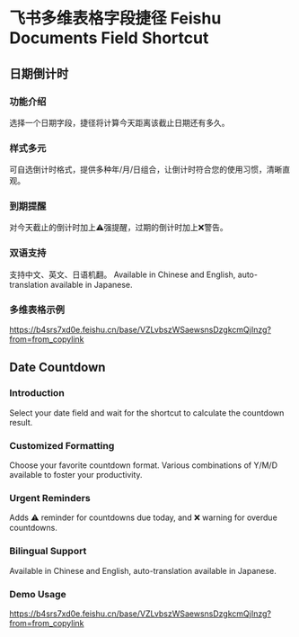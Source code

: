 # 飞书多维表格字段捷径 Feishu Documents Field Shortcut

## 日期倒计时

### 功能介绍
选择一个日期字段，捷径将计算今天距离该截止日期还有多久。

### 样式多元
可自选倒计时格式，提供多种年/月/日组合，让倒计时符合您的使用习惯，清晰直观。

### 到期提醒
对今天截止的倒计时加上⚠️强提醒，过期的倒计时加上❌警告。

### 双语支持
支持中文、英文、日语机翻。
Available in Chinese and English, auto-translation available in Japanese.

### 多维表格示例
https://b4srs7xd0e.feishu.cn/base/VZLvbszWSaewsnsDzgkcmQjInzg?from=from_copylink



## Date Countdown

### Introduction
Select your date field and wait for the shortcut to calculate the countdown result.

### Customized Formatting
Choose your favorite countdown format. Various combinations of Y/M/D available to foster your productivity.

### Urgent Reminders
Adds ⚠️ reminder for countdowns due today, and ❌ warning for overdue countdowns.

### Bilingual Support
Available in Chinese and English, auto-translation available in Japanese.

### Demo Usage
https://b4srs7xd0e.feishu.cn/base/VZLvbszWSaewsnsDzgkcmQjInzg?from=from_copylink
